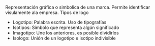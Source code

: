 Representación gráfica o simbolica de una marca. Permite identificar visulamente ala empresa.
Tipos de logo
- Logotipo: Palabra escrita. Uso de tipografías
- Isotipos: Simbolo que representa algún significado
- Imagotipo: Une los anteriores, es posible dividirlos
- Isologo: Unión de un logotipo e isotipo indivisible
